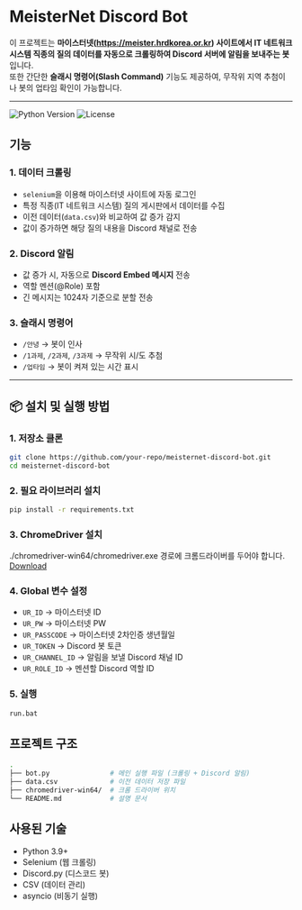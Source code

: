 # MeisterNet Discord Bot

이 프로젝트는 **마이스터넷(https://meister.hrdkorea.or.kr) 사이트에서 IT 네트워크 시스템 직종의 질의 데이터를 자동으로 크롤링하여 Discord 서버에 알림을 보내주는 봇**입니다.  
또한 간단한 **슬래시 명령어(Slash Command)** 기능도 제공하여, 무작위 지역 추첨이나 봇의 업타임 확인이 가능합니다.

---

![Python Version](https://img.shields.io/badge/Python-3.9+%2B-blue?logo=python)
![License](https://img.shields.io/badge/License-Apache%202.0-green)

## 기능

### 1. 데이터 크롤링
- `selenium`을 이용해 마이스터넷 사이트에 자동 로그인
- 특정 직종(IT 네트워크 시스템) 질의 게시판에서 데이터를 수집
- 이전 데이터(`data.csv`)와 비교하여 값 증가 감지
- 값이 증가하면 해당 질의 내용을 Discord 채널로 전송

### 2. Discord 알림
- 값 증가 시, 자동으로 **Discord Embed 메시지** 전송
- 역할 멘션(@Role) 포함
- 긴 메시지는 1024자 기준으로 분할 전송

### 3. 슬래시 명령어
- `/안녕` → 봇이 인사
- `/1과제`, `/2과제`, `/3과제` → 무작위 시/도 추첨
- `/업타임` → 봇이 켜져 있는 시간 표시

---

## 📦 설치 및 실행 방법

### 1. 저장소 클론
```bash
git clone https://github.com/your-repo/meisternet-discord-bot.git
cd meisternet-discord-bot
```

### 2. 필요 라이브러리 설치
```bash
pip install -r requirements.txt
```

### 3. ChromeDriver 설치
./chromedriver-win64/chromedriver.exe 경로에 크롬드라이버를 두어야 합니다.
[Download](https://storage.googleapis.com/chrome-for-testing-public/139.0.7258.154/win64/chromedriver-win64.zip)

### 4. Global 변수 설정
- `UR_ID` -> 마이스터넷 ID
- `UR_PW` -> 마이스터넷 PW
- `UR_PASSCODE` -> 마이스터넷 2차인증 생년월일
- `UR_TOKEN` -> Discord 봇 토큰
- `UR_CHANNEL_ID` -> 알림을 보낼 Discord 채널 ID
- `UR_ROLE_ID` -> 멘션할 Discord 역할 ID

### 5. 실행
```bash
run.bat
```

## 프로젝트 구조
```bash
.
├── bot.py               # 메인 실행 파일 (크롤링 + Discord 알림)
├── data.csv             # 이전 데이터 저장 파일
├── chromedriver-win64/  # 크롬 드라이버 위치
└── README.md            # 설명 문서
```

## 사용된 기술
* Python 3.9+
* Selenium (웹 크롤링)
* Discord.py (디스코드 봇)
* CSV (데이터 관리)
* asyncio (비동기 실행)
